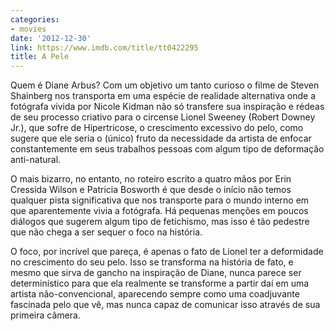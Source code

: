 ```yaml
---
categories:
- movies
date: '2012-12-30'
link: https://www.imdb.com/title/tt0422295
title: A Pele
---
```


Quem é Diane Arbus? Com um objetivo um tanto curioso o filme de Steven Shainberg nos transporta em uma espécie de realidade alternativa onde a fotógrafa vivida por Nicole Kidman não só transfere sua inspiração e rédeas de seu processo criativo para o circense Lionel Sweeney (Robert Downey Jr.), que sofre de Hipertricose, o crescimento excessivo do pelo, como sugere que ele seria o (único) fruto da necessidade da artista de enfocar constantemente em seus trabalhos pessoas com algum tipo de deformação anti-natural.

O mais bizarro, no entanto, no roteiro escrito a quatro mãos por Erin Cressida Wilson e Patricia Bosworth é que desde o início não temos qualquer pista significativa que nos transporte para o mundo interno em que aparentemente vivia a fotógrafa. Há pequenas menções em poucos diálogos que sugerem algum tipo de fetichismo, mas isso é tão pedestre que não chega a ser sequer o foco na história.

O foco, por incrível que pareça, é apenas o fato de Lionel ter a deformidade no crescimento do seu pelo. Isso se transforma na história de fato, e mesmo que sirva de gancho na inspiração de Diane, nunca parece ser determinístico para que ela realmente se transforme a partir daí em uma artista não-convencional, aparecendo sempre como uma coadjuvante fascinada pelo que vê, mas nunca capaz de comunicar isso através de sua primeira câmera.